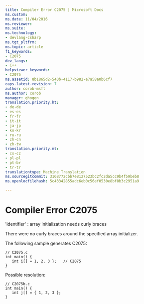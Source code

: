 ```yaml
---
title: Compiler Error C2075 | Microsoft Docs
ms.custom: 
ms.date: 11/04/2016
ms.reviewer: 
ms.suite: 
ms.technology:
- devlang-csharp
ms.tgt_pltfrm: 
ms.topic: article
f1_keywords:
- C2075
dev_langs:
- C++
helpviewer_keywords:
- C2075
ms.assetid: 8b1865d2-540b-4117-b982-e7a58a0b6cf7
caps.latest.revision: 7
author: corob-msft
ms.author: corob
manager: ghogen
translation.priority.ht:
- de-de
- es-es
- fr-fr
- it-it
- ja-jp
- ko-kr
- ru-ru
- zh-cn
- zh-tw
translation.priority.mt:
- cs-cz
- pl-pl
- pt-br
- tr-tr
translationtype: Machine Translation
ms.sourcegitcommit: 3168772cbb7e8127523bc2fc2da5cc9b4f59beb8
ms.openlocfilehash: 5c43342855adc6eb0c56ef0530e8bf8b3c2951a9

---
```

# <a name="compiler-error-c2075"></a>Compiler Error C2075
'identifier' : array initialization needs curly braces  
  
 There were no curly braces around the specified array initializer.  
  
 The following sample generates C2075:  
  
```  
// C2075.c  
int main() {  
   int i[] = 1, 2, 3 };   // C2075  
}  
```  
  
 Possible resolution:  
  
```  
// C2075b.c  
int main() {  
   int j[] = { 1, 2, 3 };  
}  
```


<!--HONumber=Jan17_HO4-->


